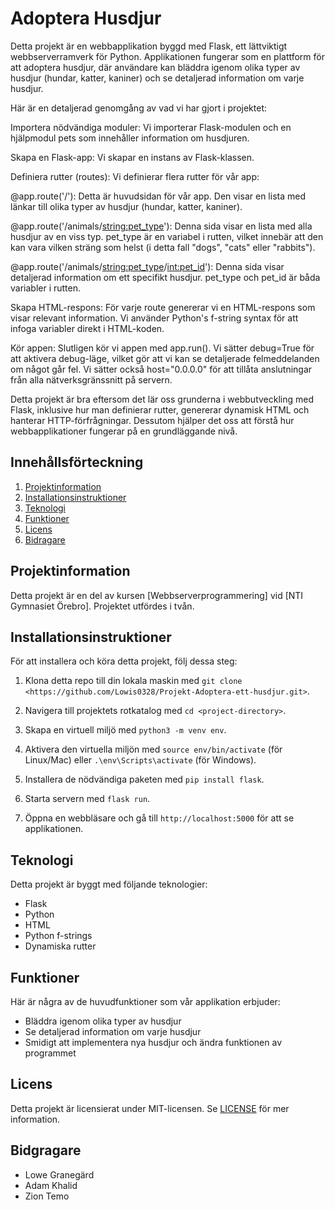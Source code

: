 # Adoptera Husdjur
Detta projekt är en webbapplikation byggd med Flask, ett lättviktigt webbserverramverk för Python. Applikationen fungerar som en plattform för att adoptera husdjur, där användare kan bläddra igenom olika typer av husdjur (hundar, katter, kaniner) och se detaljerad information om varje husdjur.

Här är en detaljerad genomgång av vad vi har gjort i projektet:

Importera nödvändiga moduler: Vi importerar Flask-modulen och en hjälpmodul pets som innehåller information om husdjuren.

Skapa en Flask-app: Vi skapar en instans av Flask-klassen.

Definiera rutter (routes): Vi definierar flera rutter för vår app:

@app.route('/'): Detta är huvudsidan för vår app. Den visar en lista med länkar till olika typer av husdjur (hundar, katter, kaniner).

@app.route('/animals/<string:pet_type>'): Denna sida visar en lista med alla husdjur av en viss typ. pet_type är en variabel i rutten, vilket innebär att den kan vara vilken sträng som helst (i detta fall "dogs", "cats" eller "rabbits").

@app.route('/animals/<string:pet_type>/<int:pet_id>'): Denna sida visar detaljerad information om ett specifikt husdjur. pet_type och pet_id är båda variabler i rutten.

Skapa HTML-respons: För varje route genererar vi en HTML-respons som visar relevant information. Vi använder Python's f-string syntax för att infoga variabler direkt i HTML-koden.

Kör appen: Slutligen kör vi appen med app.run(). Vi sätter debug=True för att aktivera debug-läge, vilket gör att vi kan se detaljerade felmeddelanden om något går fel. Vi sätter också host="0.0.0.0" för att tillåta anslutningar från alla nätverksgränssnitt på servern.

Detta projekt är bra eftersom det lär oss grunderna i webbutveckling med Flask, inklusive hur man definierar rutter, genererar dynamisk HTML och hanterar HTTP-förfrågningar. Dessutom hjälper det oss att förstå hur webbapplikationer fungerar på en grundläggande nivå.

## Innehållsförteckning
1. [Projektinformation](#adoptera-husdjur)
2. [Installationsinstruktioner](#installationsinstruktioner)
3. [Teknologi](#teknologi)
4. [Funktioner](#funktioner)
5. [Licens](#licens)
6. [Bidragare](#Bidragare)

## Projektinformation
Detta projekt är en del av kursen [Webbserverprogrammering] vid [NTI Gymnasiet Örebro]. Projektet utfördes i tvån.

## Installationsinstruktioner
För att installera och köra detta projekt, följ dessa steg:

1. Klona detta repo till din lokala maskin med `git clone <https://github.com/Lowis0328/Projekt-Adoptera-ett-husdjur.git>`.

2. Navigera till projektets rotkatalog med `cd <project-directory>`.

3. Skapa en virtuell miljö med `python3 -m venv env`.

4. Aktivera den virtuella miljön med `source env/bin/activate` (för Linux/Mac) eller `.\env\Scripts\activate` (för Windows).

5. Installera de nödvändiga paketen med `pip install flask`.

6. Starta servern med `flask run`.

7. Öppna en webbläsare och gå till `http://localhost:5000` för att se applikationen.

## Teknologi

Detta projekt är byggt med följande teknologier:

- Flask
- Python
- HTML
- Python f-strings
- Dynamiska rutter

## Funktioner

Här är några av de huvudfunktioner som vår applikation erbjuder:

- Bläddra igenom olika typer av husdjur
- Se detaljerad information om varje husdjur
- Smidigt att implementera nya husdjur och ändra funktionen av programmet

## Licens

Detta projekt är licensierat under MIT-licensen. Se [LICENSE](LICENSE) för mer information.

## Bidgragare

- Lowe Granegärd
- Adam Khalid
- Zion Temo
